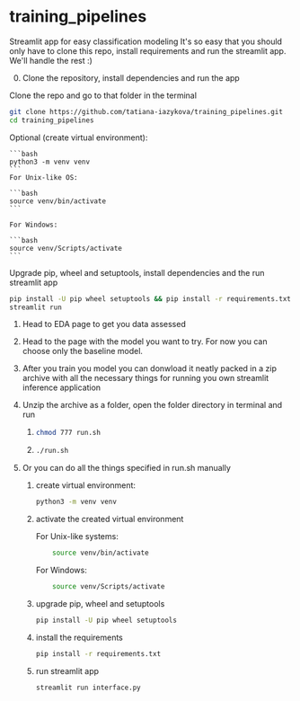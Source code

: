 # training_pipelines

Streamlit app for easy classification modeling
It's so easy that you should only have to clone this repo, install requirements and run the streamlit app. We'll handle the rest :)



0. Clone the repository, install dependencies and run the app

Clone the repo and go to that folder in the terminal

```bash
git clone https://github.com/tatiana-iazykova/training_pipelines.git
cd training_pipelines
```

Optional (create virtual environment):

    ```bash
    python3 -m venv venv 
    ```
    For Unix-like OS:

    ```bash
    source venv/bin/activate
    ```

    For Windows:

    ```bash
    source venv/Scripts/activate
    ```

Upgrade pip, wheel and setuptools, install dependencies and the run streamlit app
```bash
pip install -U pip wheel setuptools && pip install -r requirements.txt
streamlit run
```

1. Head to EDA page to get you data assessed
2. Head to the page with the model you want to try. For now you can choose only the baseline model.
3. After you train you model you can donwload it neatly packed in a zip archive with all the necessary
     things for running you own streamlit inference application
4. Unzip the archive as a folder, open the folder directory in terminal and run 
    
    1.  ```bash
        chmod 777 run.sh
        ```
    2.  ```bash
        ./run.sh
        ```

5. Or you can do all the things specified in run.sh manually

    1. create virtual environment: 

        ```bash
        python3 -m venv venv
        ```

    2. activate the created virtual environment
    
        For Unix-like systems:
        
        ```bash
            source venv/bin/activate
        ```
        
        For Windows:
        
        ```bash
            source venv/Scripts/activate
        ```
        
    3. upgrade pip, wheel and setuptools
    
        ```bash
        pip install -U pip wheel setuptools
        ```
    
    4. install the requirements
    
        ```bash
        pip install -r requirements.txt
        ```
    
    5. run streamlit app
    
        ```bash
        streamlit run interface.py
        ```
